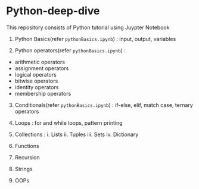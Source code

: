 # Python-deep-dive

This repository consists of Python tutorial using Juypter Notebook

1. Python Basics(refer `pythonBasics.ipynb`) : input, output, variables

2. Python operators(refer `pythonBasics.ipynb`) :
* arithmetic operators
* assignment operators
* logical operators
* bitwise operators
* identity operators
* membership operators

3. Conditionals(refer `pythonBasics.ipynb`) : if-else, elif, match case, ternary operators

4. Loops : for and while loops, pattern printing

5. Collections :
   i.   Lists
   ii.  Tuples
   iii. Sets
   iv.  Dictionary

6. Functions

7. Recursion

8. Strings

9. OOPs
   
